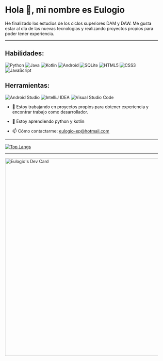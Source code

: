 # Hola 👋, mi nombre es Eulogio
He finalizado los estudios de los ciclos superiores DAM y DAW. Me gusta estar al día de las nuevas tecnologías y realizando proyectos propios para poder tener experiencia.
***

Habilidades: 
------------

![Python](https://img.shields.io/badge/python-3670A0?style=for-the-badge&logo=python&logoColor=ffdd54) ![Java](https://img.shields.io/badge/java-%23ED8B00.svg?style=for-the-badge&logo=openjdk&logoColor=white) ![Kotlin](https://img.shields.io/badge/kotlin-%237F52FF.svg?style=for-the-badge&logo=kotlin&logoColor=white) ![Android](https://img.shields.io/badge/Android-3DDC84?style=for-the-badge&logo=android&logoColor=white) ![SQLite](https://img.shields.io/badge/sqlite-%2307405e.svg?style=for-the-badge&logo=sqlite&logoColor=white) ![HTML5](https://img.shields.io/badge/html5-%23E34F26.svg?style=for-the-badge&logo=html5&logoColor=white) ![CSS3](https://img.shields.io/badge/css3-%231572B6.svg?style=for-the-badge&logo=css3&logoColor=white) ![JavaScript](https://img.shields.io/badge/javascript-%23323330.svg?style=for-the-badge&logo=javascript&logoColor=%23F7DF1E)


Herramientas: 
-------------

![Android Studio](https://img.shields.io/badge/android%20studio-346ac1?style=for-the-badge&logo=android%20studio&logoColor=white) ![IntelliJ IDEA](https://img.shields.io/badge/IntelliJIDEA-000000.svg?style=for-the-badge&logo=intellij-idea&logoColor=white) ![Visual Studio Code](https://img.shields.io/badge/Visual%20Studio%20Code-0078d7.svg?style=for-the-badge&logo=visual-studio-code&logoColor=white) 

- 🔭 Estoy trabajando en proyectos propios para obtener experiencia y encontrar trabajo como desarrollador. 

- 🌱 Estoy aprendiendo python y kotlin 

- 📫 Cómo contactarme: eulogio-ep@hotmail.com 


***

[![Top Langs](https://github-readme-stats.vercel.app/api/top-langs/?username=eulogioep&layout=donut)](https://github.com/anuraghazra/github-readme-stats)

***
<a href="https://app.daily.dev/eulogioep"><img src="https://api.daily.dev/devcards/v2/b5dck4lcpdfhUiuLoE3T9.png?type=wide&r=69d" width="652" alt="Eulogio's Dev Card"/></a>
